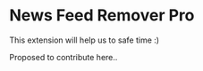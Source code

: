 # News Feed Remover Pro

This extension will help us to safe time :)


Proposed to contribute here..
